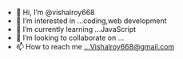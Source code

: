 - 👋 Hi, I’m @vishalroy668
- 👀 I’m interested in ...coding,web development
- 🌱 I’m currently learning ...JavaScript
- 💞️ I’m looking to collaborate on ...
- 📫 How to reach me ...Vishalroy668@gmail.com

<!---
vishalroy668/vishalroy668 is a ✨ special ✨ repository because its `README.md` (this file) appears on your GitHub profile.
You can click the Preview link to take a look at your changes.
--->
